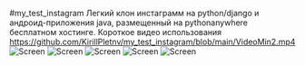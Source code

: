 #my_test_instagram
Легкий клон инстаграмм на python/django и андроид-приложения java, размещенный на pythonanywhere бесплатном хостинге.
Короткое видео использования https://github.com/KirillPletnv/my_test_instagram/blob/main/VideoMin2.mp4
![Screen](https://github.com/KirillPletnv/my_test_instagram/blob/main/Screen7.jpg)
![Screen](https://github.com/KirillPletnv/my_test_instagram/blob/main/Screen6.jpg)
![Screen](https://github.com/KirillPletnv/my_test_instagram/blob/main/Screen5.jpg)
![Screen](https://github.com/KirillPletnv/my_test_instagram/blob/main/Screen3.jpg)
![Screen](https://github.com/KirillPletnv/my_test_instagram/blob/main/Screen2.jpg)
